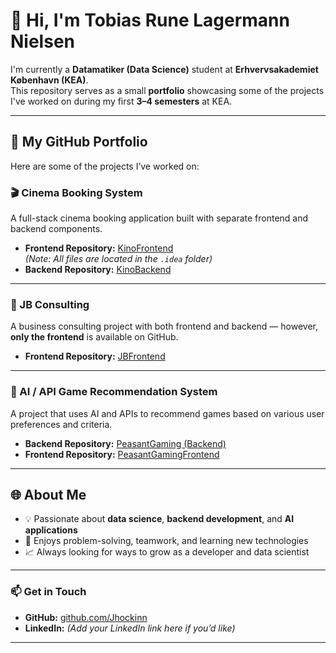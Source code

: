 # 👋 Hi, I'm Tobias Rune Lagermann Nielsen

I'm currently a **Datamatiker (Data Science)** student at **Erhvervsakademiet København (KEA)**.  
This repository serves as a small **portfolio** showcasing some of the projects I've worked on during my first **3–4 semesters** at KEA.

---

## 📂 My GitHub Portfolio

Here are some of the projects I’ve worked on:

### 🎬 Cinema Booking System
A full-stack cinema booking application built with separate frontend and backend components.

- **Frontend Repository:** [KinoFrontend](https://github.com/KinoProjectOrg/KinoFrontend)  
  *(Note: All files are located in the `.idea` folder)*  
- **Backend Repository:** [KinoBackend](https://github.com/KinoProjectOrg/KinoBackend)

---

### 💼 JB Consulting
A business consulting project with both frontend and backend — however, **only the frontend** is available on GitHub.

- **Frontend Repository:** [JBFrontend](https://github.com/6-KEAGruppe/JBFrontend)

---

### 🧠 AI / API Game Recommendation System
A project that uses AI and APIs to recommend games based on various user preferences and criteria.

- **Backend Repository:** [PeasantGaming (Backend)](https://github.com/Telity/PeasantGaming)  
- **Frontend Repository:** [PeasantGamingFrontend](https://github.com/Telity/PeasantGamingFrontend)

---

## 🌐 About Me

- 💡 Passionate about **data science**, **backend development**, and **AI applications**  
- 🧩 Enjoys problem-solving, teamwork, and learning new technologies  
- 📈 Always looking for ways to grow as a developer and data scientist  

---

### 📫 Get in Touch
- **GitHub:** [github.com/Jhockinn](https://github.com/Jhockinn)
- **LinkedIn:** *(Add your LinkedIn link here if you’d like)*

---
